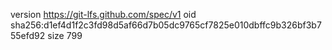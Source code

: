 version https://git-lfs.github.com/spec/v1
oid sha256:d1ef4d1f2c3fd98d5af66d7b05dc9765cf7825e010dbffc9b326bf3b755efd92
size 799

